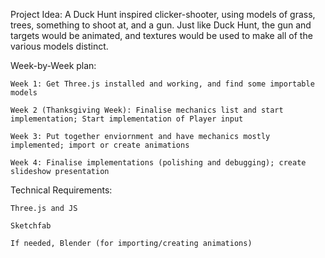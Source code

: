 Project Idea: A Duck Hunt inspired clicker-shooter, using models of grass, trees, something to shoot at, and a gun. Just like Duck Hunt, the gun and targets would be animated, and textures would be used to make all of the various models distinct. 

Week-by-Week plan:

    Week 1: Get Three.js installed and working, and find some importable models
  
    Week 2 (Thanksgiving Week): Finalise mechanics list and start implementation; Start implementation of Player input
  
    Week 3: Put together enviornment and have mechanics mostly implemented; import or create animations
  
    Week 4: Finalise implementations (polishing and debugging); create slideshow presentation

Technical Requirements:

    Three.js and JS
  
    Sketchfab
  
    If needed, Blender (for importing/creating animations)
